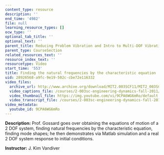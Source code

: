 ```yaml
---
content_type: resource
description: ''
end_time: '4982'
file: null
learning_resource_types: []
ocw_type: ''
optional_tab_title: ''
optional_text: ''
parent_title: Reducing Problem Vibration and Intro to Multi-DOF Vibration
parent_type: CourseSection
related_resources_text: ''
resource_index_text: ''
resourcetype: Video
start_time: '553'
title: Finding the natural frequencies by the characteristic equation
uid: 28926568-a9fc-9e19-502c-cbe72e116332
video_files:
  archive_url: http://www.archive.org/download/MIT2.003SCF11/MIT2_003SCF11_lec22_300k.mp4
  video_captions_file: /courses/2-003sc-engineering-dynamics-fall-2011/83384647ff8459c38264aa253e1ce8ef_9CPA6WG6mRo.vtt
  video_thumbnail_file: https://img.youtube.com/vi/9CPA6WG6mRo/default.jpg
  video_transcript_file: /courses/2-003sc-engineering-dynamics-fall-2011/a3ed6084c4314150761bf5b445f6292f_9CPA6WG6mRo.pdf
video_metadata:
  youtube_id: 9CPA6WG6mRo
---
```


**Description:** Prof. Gossard goes over obtaining the equations of motion of a 2 DOF system, finding natural frequencies by the characteristic equation, finding mode shapes; he then demonstrates via Matlab simulation and a real 2 DOF system response to initial conditions.

**Instructor:** J. Kim Vandiver



